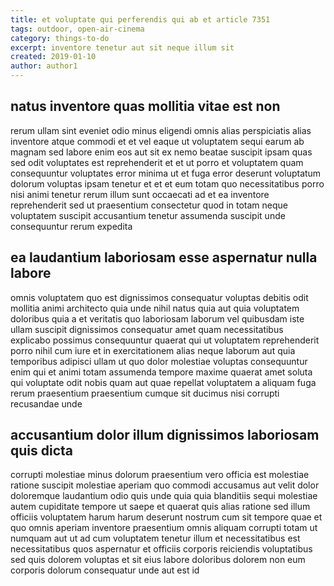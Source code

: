 ```yaml
---
title: et voluptate qui perferendis qui ab et article 7351
tags: outdoor, open-air-cinema
category: things-to-do
excerpt: inventore tenetur aut sit neque illum sit
created: 2019-01-10
author: author1
---
```


## natus inventore quas mollitia vitae est non

rerum ullam sint eveniet odio minus eligendi omnis alias perspiciatis alias inventore atque commodi et et vel eaque ut voluptatem sequi earum ab magnam sed labore enim eos aut sit ex nemo beatae suscipit ipsam quas sed odit voluptates est reprehenderit et et ut porro et voluptatem quam consequuntur voluptates error minima ut et fuga error deserunt voluptatum dolorum voluptas ipsam tenetur et et et eum totam quo necessitatibus porro nisi animi tenetur rerum illum sunt occaecati ad et ea inventore reprehenderit sed ut praesentium consectetur quod in totam neque voluptatem suscipit accusantium tenetur assumenda suscipit unde consequuntur rerum expedita

## ea laudantium laboriosam esse aspernatur nulla labore

omnis voluptatem quo est dignissimos consequatur voluptas debitis odit mollitia animi architecto quia unde nihil natus quia aut quia voluptatem doloribus quia a et veritatis quo laboriosam laborum vel quibusdam iste ullam suscipit dignissimos consequatur amet quam necessitatibus explicabo possimus consequuntur quaerat qui ut voluptatem reprehenderit porro nihil cum iure et in exercitationem alias neque laborum aut quia temporibus adipisci ullam ut quo dolor molestiae voluptas consequuntur enim qui et animi totam assumenda tempore maxime quaerat amet soluta qui voluptate odit nobis quam aut quae repellat voluptatem a aliquam fuga rerum praesentium praesentium cumque sit ducimus nisi corrupti recusandae unde

## accusantium dolor illum dignissimos laboriosam quis dicta

corrupti molestiae minus dolorum praesentium vero officia est molestiae ratione suscipit molestiae aperiam quo commodi accusamus aut velit dolor doloremque laudantium odio quis unde quia quia blanditiis sequi molestiae autem cupiditate tempore ut saepe et quaerat quis alias ratione sed illum officiis voluptatem harum harum deserunt nostrum cum sit tempore quae et quo omnis aperiam inventore praesentium omnis aliquam corrupti totam ut numquam aut ut ad cum voluptatem tenetur illum et necessitatibus est necessitatibus quos aspernatur et officiis corporis reiciendis voluptatibus sed quis dolorem voluptas et sit eius labore doloribus dolorem non eum corporis dolorum consequatur unde aut est id
